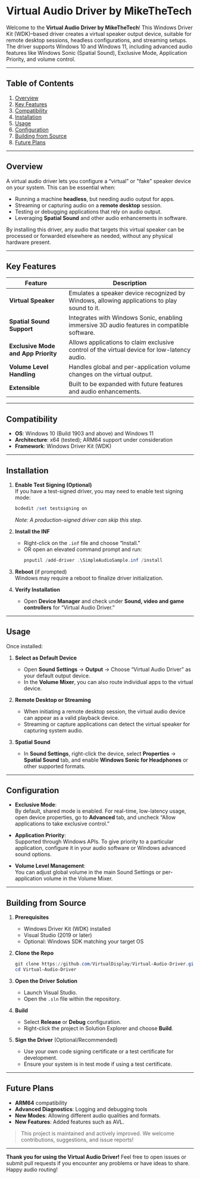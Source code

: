 # Virtual Audio Driver by MikeTheTech

Welcome to the **Virtual Audio Driver by MikeTheTech**! This Windows Driver Kit (WDK)–based driver creates a virtual speaker output device, suitable for remote desktop sessions, headless configurations, and streaming setups. The driver supports Windows 10 and Windows 11, including advanced audio features like Windows Sonic (Spatial Sound), Exclusive Mode, Application Priority, and volume control.

---

## Table of Contents

1. [Overview](#overview)
2. [Key Features](#key-features)
3. [Compatibility](#compatibility)
4. [Installation](#installation)
5. [Usage](#usage)
6. [Configuration](#configuration)
7. [Building from Source](#building-from-source)
8. [Future Plans](#future-plans)

---

## Overview

A virtual audio driver lets you configure a “virtual” or "fake" speaker device on your system. This can be essential when:

- Running a machine **headless**, but needing audio output for apps.
- Streaming or capturing audio on a **remote desktop** session.
- Testing or debugging applications that rely on audio output.
- Leveraging **Spatial Sound** and other audio enhancements in software.

By installing this driver, any audio that targets this virtual speaker can be processed or forwarded elsewhere as needed, without any physical hardware present.

---

## Key Features

| Feature                              | Description                                                                                  |
|--------------------------------------|----------------------------------------------------------------------------------------------|
| **Virtual Speaker**                  | Emulates a speaker device recognized by Windows, allowing applications to play sound to it. |
| **Spatial Sound Support**            | Integrates with Windows Sonic, enabling immersive 3D audio features in compatible software.  |
| **Exclusive Mode and App Priority**  | Allows applications to claim exclusive control of the virtual device for low-latency audio. |
| **Volume Level Handling**            | Handles global and per-application volume changes on the virtual output.                    |
| **Extensible**                       | Built to be expanded with future features and audio enhancements.                           |

---

## Compatibility

- **OS**: Windows 10 (Build 1903 and above) and Windows 11  
- **Architecture**: x64 (tested); ARM64 support under consideration  
- **Framework**: Windows Driver Kit (WDK)

---

## Installation

1. **Enable Test Signing (Optional)**  
   If you have a test-signed driver, you may need to enable test signing mode:
   ```powershell
   bcdedit /set testsigning on
   ```
   *Note: A production-signed driver can skip this step.*

2. **Install the INF**  
   - Right-click on the `.inf` file and choose “Install.”
   - OR open an elevated command prompt and run:
     ```powershell
     pnputil /add-driver .\SimpleAudioSample.inf /install
     ```

3. **Reboot** (if prompted)  
   Windows may require a reboot to finalize driver initialization.

4. **Verify Installation**  
   - Open **Device Manager** and check under **Sound, video and game controllers** for “Virtual Audio Driver.”

---

## Usage

Once installed:

1. **Select as Default Device**  
   - Open **Sound Settings** → **Output** → Choose “Virtual Audio Driver” as your default output device.  
   - In the **Volume Mixer**, you can also route individual apps to the virtual device.

2. **Remote Desktop or Streaming**  
   - When initiating a remote desktop session, the virtual audio device can appear as a valid playback device.  
   - Streaming or capture applications can detect the virtual speaker for capturing system audio.

3. **Spatial Sound**  
   - In **Sound Settings**, right-click the device, select **Properties** → **Spatial Sound** tab, and enable **Windows Sonic for Headphones** or other supported formats.

---

## Configuration

- **Exclusive Mode**:  
  By default, shared mode is enabled. For real-time, low-latency usage, open device properties, go to **Advanced** tab, and uncheck “Allow applications to take exclusive control.”

- **Application Priority**:  
  Supported through Windows APIs. To give priority to a particular application, configure it in your audio software or Windows advanced sound options.

- **Volume Level Management**:  
  You can adjust global volume in the main Sound Settings or per-application volume in the Volume Mixer.

---

## Building from Source

1. **Prerequisites**  
   - Windows Driver Kit (WDK) installed
   - Visual Studio (2019 or later)
   - Optional: Windows SDK matching your target OS

2. **Clone the Repo**  
   ```powershell
   git clone https://github.com/VirtualDisplay/Virtual-Audio-Driver.git
   cd Virtual-Audio-Driver
   ```

3. **Open the Driver Solution**  
   - Launch Visual Studio.
   - Open the `.sln` file within the repository.

4. **Build**  
   - Select **Release** or **Debug** configuration.
   - Right-click the project in Solution Explorer and choose **Build**.

5. **Sign the Driver** (Optional/Recommended)  
   - Use your own code signing certificate or a test certificate for development.  
   - Ensure your system is in test mode if using a test certificate.

---

## Future Plans

- **ARM64** compatibility  
- **Advanced Diagnostics**: Logging and debugging tools  
- **New Modes**: Allowing different audio qualities and formats.
- **New Features**: Added features such as AVL.

> This project is maintained and actively improved. We welcome contributions, suggestions, and issue reports!

---

**Thank you for using the Virtual Audio Driver!** Feel free to open issues or submit pull requests if you encounter any problems or have ideas to share. Happy audio routing!

